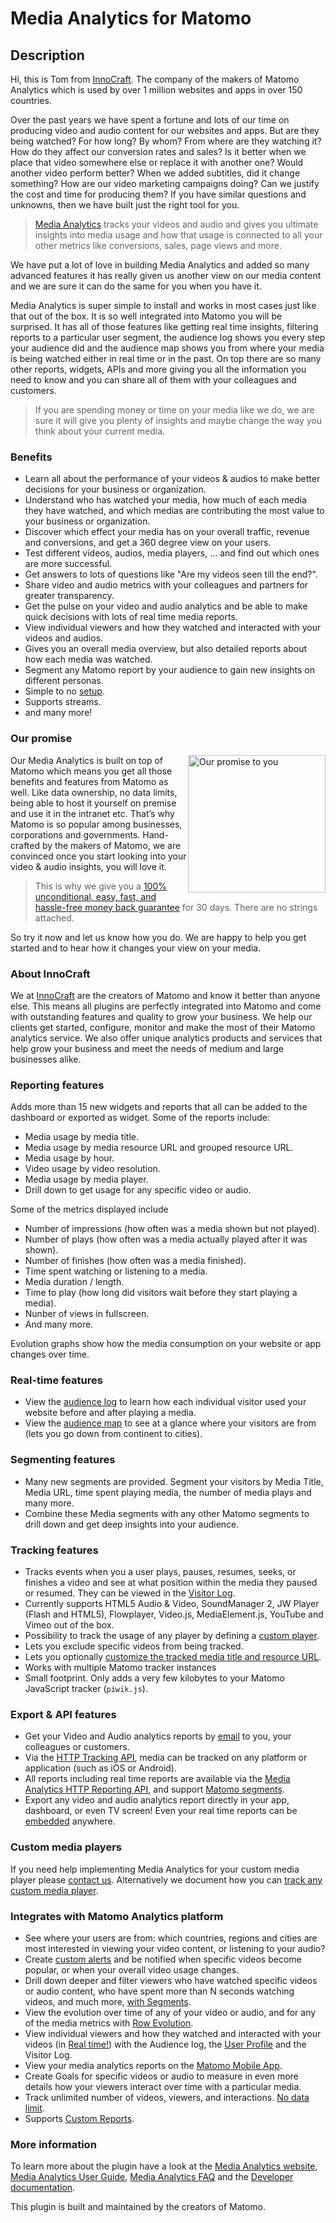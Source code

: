 # Media Analytics for Matomo

## Description

Hi, this is Tom from [InnoCraft](https://www.innocraft.com). The company of the makers of Matomo Analytics which is used by over 1 million websites and apps in over 150 countries.

Over the past years we have spent a fortune and lots of our time on producing video and audio content for our websites 
and apps. But are they being watched? For how long? By whom? From where are they watching it? How do they affect our 
conversion rates and sales? Is it better when we place that video somewhere else or replace it with another one? 
Would another video perform better? When we added subtitles, did it change something? How are our video marketing campaigns doing? Can we justify the cost and time for producing them? If you have similar questions and unknowns, then we have built just the right tool for you.

> [Media Analytics](https://www.media-analytics.net) tracks your videos and audio and gives you ultimate insights into media usage and how that usage is connected to all your other metrics like conversions, sales, page views and more. 

We have put a lot of love in building Media Analytics and added so many advanced features it has really given us another view on our media content and we are sure it can do the same for you when you have it.

Media Analytics is super simple to install and works in most cases just like that out of the box. 
It is so well integrated into Matomo you will be surprised. It has all of those features like getting real time 
insights, filtering reports to a particular user segment, the audience log shows you every step your audience 
did and the audience map shows you from where your media is being watched either in real time or in the past.
On top there are so many other reports, widgets, APIs and more giving you all the information you need to know and you can 
share all of them with your colleagues and customers.

> If you are spending money or time on your media like we do, we are sure it will give you plenty of insights and maybe change the way you think about your current media.

### Benefits
* Learn all about the performance of your videos & audios to make better decisions for your business or organization.
* Understand who has watched your media, how much of each media they have watched, and which medias are contributing the most value to your business or organization.
* Discover which effect your media has on your overall traffic, revenue and conversions, and get a 360 degree view on your users.
* Test different videos, audios, media players, ... and find out which ones are more successful.
* Get answers to lots of questions like "Are my videos seen till the end?".
* Share video and audio metrics with your colleagues and partners for greater transparency.
* Get the pulse on your video and audio analytics and be able to make quick decisions with lots of real time media reports.
* View individual viewers and how they watched and interacted with your videos and audios.
* Gives you an overall media overview, but also detailed reports about how each media was watched.
* Segment any Matomo report by your audience to gain new insights on different personas.
* Simple to no [setup](https://developer.matomo.org/guides/media-analytics/setup).
* Supports streams.
* and many more!

### Our promise 
<a href="https://shop.matomo.org/refund-policy/" target="_blank"><img src="https://shop.matomo.org/wp-content/uploads/2016/10/money_back-300x294.png" style="width:220px;float:right;margin-bottom: 10px;" alt="Our promise to you"></a>Our Media Analytics is built on top of Matomo which means you get all those benefits and features from Matomo as well. Like data ownership, no data limits, being able to host it yourself on premise and use it in the intranet etc. That’s why Matomo is so popular among businesses, corporations and governments. Hand-crafted by the makers of Matomo, we are convinced once you start looking into your video & audio insights, you will love it. 

> This is why we give you a [100% unconditional, easy, fast, and hassle-free money back guarantee](https://shop.matomo.org/refund-policy/) for 30 days. There are no strings attached.

So try it now and let us know how you do. We are happy to help you get started and to hear how it changes your view on your media.

### About InnoCraft

We at [InnoCraft](https://www.innocraft.com) are the creators of Matomo and know it better than anyone else. This means all plugins are perfectly integrated into Matomo and come with outstanding features and quality to grow your business. We help our clients get started, configure, monitor and make the most of their Matomo analytics service. We also offer unique analytics products and services that help grow your business and meet the needs of medium and large businesses alike.

### Reporting features
Adds more than 15 new widgets and reports that all can be added to the dashboard or exported as widget. Some of the reports include:

* Media usage by media title.
* Media usage by media resource URL and grouped resource URL.
* Media usage by hour.
* Video usage by video resolution.
* Media usage by media player.
* Drill down to get usage for any specific video or audio. 

Some of the metrics displayed include

* Number of impressions (how often was a media shown but not played).
* Number of plays (how often was a media actually played after it was shown).
* Number of finishes (how often was a media finished).
* Time spent watching or listening to a media.
* Media duration / length.
* Time to play (how long did visitors wait before they start playing a media).
* Nunber of views in fullscreen.
* And many more.

Evolution graphs show how the media consumption on your website or app changes over time.

 
### Real-time features
* View the [audience log](https://matomo.org/docs/media-analytics/#audience-log) to learn how each individual visitor used your website before and after playing a media.
* View the [audience map](https://matomo.org/docs/media-analytics/#audience-map) to see at a glance where your visitors are from (lets you go down from continent to cities).

### Segmenting features
* Many new segments are provided. Segment your visitors by Media Title, Media URL, time spent playing media, the number of media plays and many more.
* Combine these Media segments with any other Matomo segments to drill down and get deep insights into your audience.

### Tracking features
* Tracks events when you a user plays, pauses, resumes, seeks, or finishes a video and see at what position within the media they paused or resumed. They can be viewed in the [Visitor Log](https://matomo.org/docs/user-profile/).
* Currently supports HTML5 Audio & Video, SoundManager 2, JW Player (Flash and HTML5), Flowplayer, Video.js, MediaElement.js, YouTube and Vimeo out of the box.
* Possibility to track the usage of any player by defining a [custom player](https://developer.matomo.org/guides/media-analytics/custom-player).
* Lets you exclude specific videos from being tracked.
* Lets you optionally [customize the tracked media title and resource URL](https://developer.matomo.org/guides/media-analytics/options).
* Works with multiple Matomo tracker instances
* Small footprint. Only adds a very few kilobytes to your Matomo JavaScript tracker (`piwik.js`). 

### Export & API features 
* Get your Video and Audio analytics reports by [email](https://matomo.org/docs/email-reports/) to you, your colleagues or customers. 
* Via the [HTTP Tracking API](https://developer.matomo.org/api-reference/tracking-api), media can be tracked on any platform or application (such as iOS or Android).
* All reports including real time reports are available via the [Media Analytics HTTP Reporting API](https://developer.matomo.org/api-reference/reporting-api#MediaAnalytics), and support [Matomo segments](https://matomo.org/docs/segmentation/).
* Export any video and audio analytics report directly in your app, dashboard, or even TV screen! Even your real time reports can be [embedded](https://matomo.org/docs/embed-piwik-report/) anywhere. 

### Custom media players

If you need help implementing Media Analytics for your custom media player please [contact us](https://matomo.org/support).
Alternatively we document how you can [track any custom media player](https://developer.matomo.org/guides/media-analytics/custom-player).

### Integrates with Matomo Analytics platform

* See where your users are from: which countries, regions and cities are most interested in viewing your video content, or listening to your audio?
* Create [custom alerts](https://plugins.matomo.org/CustomAlerts) and be notified when specific videos become popular, or when your overall video usage changes.
* Drill down deeper and filter viewers who have watched specific videos or audio content, who have spent more than N seconds watching videos, and much more, [with Segments](https://matomo.org/docs/segmentation/).
* View the evolution over time of any of your video or audio, and for any of the media metrics with [Row Evolution](https://matomo.org/docs/row-evolution/).
* View individual viewers and how they watched and interacted with your videos (in [Real time!](https://matomo.org/docs/real-time/)) with the Audience log, the [User Profile](https://matomo.org/docs/user-profile/) and the Visitor Log.
* View your media analytics reports on the [Matomo Mobile App](https://matomo.org/mobile/).
* Create Goals for specific videos or audio to measure in even more details how your viewers interact over time with a particular media.
* Track unlimited number of videos, viewers, and interactions. [No data limit](https://matomo.org/docs/data-limits/).
* Supports [Custom Reports](https://plugins.matomo.org/CustomReports).

### More information

To learn more about the plugin have a look at the [Media Analytics website](https://www.media-analytics.net), 
[Media Analytics User Guide](https://matomo.org/docs/media-analytics/), 
[Media Analytics FAQ](https://matomo.org/faq/media-analytics/) and 
the [Developer documentation](https://developer.matomo.org/guides/media-analytics).

This plugin is built and maintained by the creators of Matomo.
